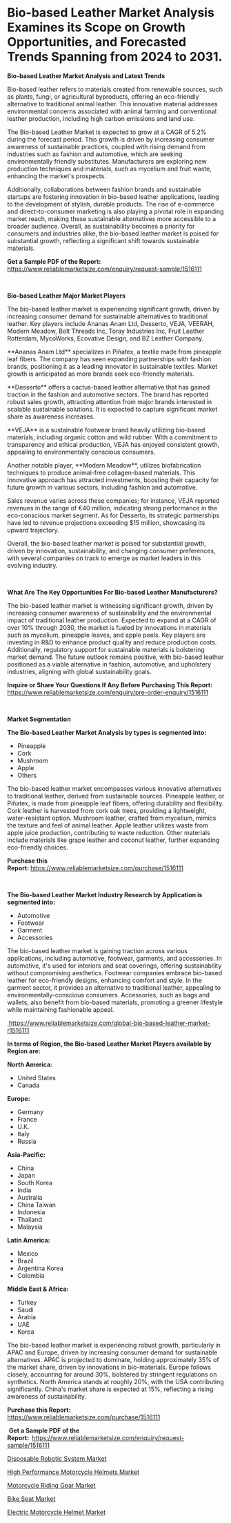 <p><h1>Bio-based Leather Market Analysis Examines its Scope on Growth Opportunities, and Forecasted Trends Spanning from 2024 to 2031.</h1></p><p><strong>Bio-based Leather Market Analysis and Latest Trends</strong></p>
<p><p>Bio-based leather refers to materials created from renewable sources, such as plants, fungi, or agricultural byproducts, offering an eco-friendly alternative to traditional animal leather. This innovative material addresses environmental concerns associated with animal farming and conventional leather production, including high carbon emissions and land use.</p><p>The Bio-based Leather Market is expected to grow at a CAGR of 5.2% during the forecast period. This growth is driven by increasing consumer awareness of sustainable practices, coupled with rising demand from industries such as fashion and automotive, which are seeking environmentally friendly substitutes. Manufacturers are exploring new production techniques and materials, such as mycelium and fruit waste, enhancing the market's prospects.</p><p>Additionally, collaborations between fashion brands and sustainable startups are fostering innovation in bio-based leather applications, leading to the development of stylish, durable products. The rise of e-commerce and direct-to-consumer marketing is also playing a pivotal role in expanding market reach, making these sustainable alternatives more accessible to a broader audience. Overall, as sustainability becomes a priority for consumers and industries alike, the bio-based leather market is poised for substantial growth, reflecting a significant shift towards sustainable materials.</p></p>
<p><strong>Get a Sample PDF of the Report:&nbsp;</strong> <a href="https://www.reliablemarketsize.com/enquiry/request-sample/1516111?utm_campaign=1778&utm_medium=2&utm_source=Github&utm_content=ia&utm_term=27102024&utm_id=bio-based-leather">https://www.reliablemarketsize.com/enquiry/request-sample/1516111</a></p>
<p>&nbsp;</p>
<p><strong>Bio-based Leather Major Market Players</strong></p>
<p><p>The bio-based leather market is experiencing significant growth, driven by increasing consumer demand for sustainable alternatives to traditional leather. Key players include Ananas Anam Ltd, Desserto, VEJA, VEERAH, Modern Meadow, Bolt Threads Inc, Toray Industries Inc, Fruit Leather Rotterdam, MycoWorks, Ecovative Design, and BZ Leather Company.</p><p>**Ananas Anam Ltd** specializes in Piñatex, a textile made from pineapple leaf fibers. The company has seen expanding partnerships with fashion brands, positioning it as a leading innovator in sustainable textiles. Market growth is anticipated as more brands seek eco-friendly materials.</p><p>**Desserto** offers a cactus-based leather alternative that has gained traction in the fashion and automotive sectors. The brand has reported robust sales growth, attracting attention from major brands interested in scalable sustainable solutions. It is expected to capture significant market share as awareness increases.</p><p>**VEJA** is a sustainable footwear brand heavily utilizing bio-based materials, including organic cotton and wild rubber. With a commitment to transparency and ethical production, VEJA has enjoyed consistent growth, appealing to environmentally conscious consumers.</p><p>Another notable player, **Modern Meadow**, utilizes biofabrication techniques to produce animal-free collagen-based materials. This innovative approach has attracted investments, boosting their capacity for future growth in various sectors, including fashion and automotive.</p><p>Sales revenue varies across these companies; for instance, VEJA reported revenues in the range of €40 million, indicating strong performance in the eco-conscious market segment. As for Desserto, its strategic partnerships have led to revenue projections exceeding $15 million, showcasing its upward trajectory.</p><p>Overall, the bio-based leather market is poised for substantial growth, driven by innovation, sustainability, and changing consumer preferences, with several companies on track to emerge as market leaders in this evolving industry.</p></p>
<p>&nbsp;</p>
<p><strong>What Are The Key Opportunities For Bio-based Leather Manufacturers?</strong></p>
<p><p>The bio-based leather market is witnessing significant growth, driven by increasing consumer awareness of sustainability and the environmental impact of traditional leather production. Expected to expand at a CAGR of over 10% through 2030, the market is fueled by innovations in materials such as mycelium, pineapple leaves, and apple peels. Key players are investing in R&D to enhance product quality and reduce production costs. Additionally, regulatory support for sustainable materials is bolstering market demand. The future outlook remains positive, with bio-based leather positioned as a viable alternative in fashion, automotive, and upholstery industries, aligning with global sustainability goals.</p></p>
<p><strong>Inquire or Share Your Questions If Any Before Purchasing This Report:</strong> <a href="https://www.reliablemarketsize.com/enquiry/pre-order-enquiry/1516111?utm_campaign=1778&utm_medium=2&utm_source=Github&utm_content=ia&utm_term=27102024&utm_id=bio-based-leather">https://www.reliablemarketsize.com/enquiry/pre-order-enquiry/1516111</a></p>
<p>&nbsp;</p>
<p><strong>Market Segmentation</strong></p>
<p><strong>The Bio-based Leather Market Analysis by types is segmented into:</strong></p>
<p><ul><li>Pineapple</li><li>Cork</li><li>Mushroom</li><li>Apple</li><li>Others</li></ul></p>
<p><p>The bio-based leather market encompasses various innovative alternatives to traditional leather, derived from sustainable sources. Pineapple leather, or Piñatex, is made from pineapple leaf fibers, offering durability and flexibility. Cork leather is harvested from cork oak trees, providing a lightweight, water-resistant option. Mushroom leather, crafted from mycelium, mimics the texture and feel of animal leather. Apple leather utilizes waste from apple juice production, contributing to waste reduction. Other materials include materials like grape leather and coconut leather, further expanding eco-friendly choices.</p></p>
<p><strong>Purchase this Report:&nbsp;</strong><a href="https://www.reliablemarketsize.com/purchase/1516111?utm_campaign=1778&utm_medium=2&utm_source=Github&utm_content=ia&utm_term=27102024&utm_id=bio-based-leather">https://www.reliablemarketsize.com/purchase/1516111</a></p>
<p>&nbsp;</p>
<p><strong>The Bio-based Leather Market Industry Research by Application is segmented into:</strong></p>
<p><ul><li>Automotive</li><li>Footwear</li><li>Garment</li><li>Accessories</li></ul></p>
<p><p>The bio-based leather market is gaining traction across various applications, including automotive, footwear, garments, and accessories. In automotive, it's used for interiors and seat coverings, offering sustainability without compromising aesthetics. Footwear companies embrace bio-based leather for eco-friendly designs, enhancing comfort and style. In the garment sector, it provides an alternative to traditional leather, appealing to environmentally-conscious consumers. Accessories, such as bags and wallets, also benefit from bio-based materials, promoting a greener lifestyle while maintaining fashionable appeal.</p></p>
<p><a href="https://www.reliablemarketsize.com/global-bio-based-leather-market-r1516111?utm_campaign=1778&utm_medium=2&utm_source=Github&utm_content=ia&utm_term=27102024&utm_id=bio-based-leather">&nbsp;https://www.reliablemarketsize.com/global-bio-based-leather-market-r1516111</a></p>
<p><strong>In terms of Region, the Bio-based Leather Market Players available by Region are:</strong></p>
<p>
    <p> <strong> North America: </strong>
        <ul>
            <li>United States</li>
            <li>Canada</li>
        </ul>
        </p> 
    <p> <strong> Europe: </strong>
        <ul>
            <li>Germany</li>
            <li>France</li>
            <li>U.K.</li>
            <li>Italy</li>
            <li>Russia</li>
        </ul>
        </p> 
    <p> <strong> Asia-Pacific: </strong>
        <ul>
            <li>China</li>
            <li>Japan</li>
            <li>South Korea</li>
            <li>India</li>
            <li>Australia</li>
            <li>China Taiwan</li>
            <li>Indonesia</li>
            <li>Thailand</li>
            <li>Malaysia</li>
        </ul>
        </p> 
    <p> <strong> Latin America: </strong>
        <ul>
            <li>Mexico</li>
            <li>Brazil</li>
            <li>Argentina Korea</li>
            <li>Colombia</li>
        </ul>
        </p> 
    <p> <strong> Middle East & Africa: </strong>
        <ul>
            <li>Turkey</li>
            <li>Saudi</li>
            <li>Arabia</li>
            <li>UAE</li>
            <li>Korea</li>
        </ul>
    </p>
    </p>
<p><p>The bio-based leather market is experiencing robust growth, particularly in APAC and Europe, driven by increasing consumer demand for sustainable alternatives. APAC is projected to dominate, holding approximately 35% of the market share, driven by innovations in bio-materials. Europe follows closely, accounting for around 30%, bolstered by stringent regulations on synthetics. North America stands at roughly 20%, with the USA contributing significantly. China's market share is expected at 15%, reflecting a rising awareness of sustainability.</p></p>
<p><strong>Purchase this Report: </strong><a href="https://www.reliablemarketsize.com/purchase/1516111?utm_campaign=1778&utm_medium=2&utm_source=Github&utm_content=ia&utm_term=27102024&utm_id=bio-based-leather">https://www.reliablemarketsize.com/purchase/1516111</a></p>
<p>&nbsp;<strong>Get a Sample PDF of the Report:&nbsp;&nbsp;</strong><a href="https://www.reliablemarketsize.com/enquiry/request-sample/1516111?utm_campaign=1778&utm_medium=2&utm_source=Github&utm_content=ia&utm_term=27102024&utm_id=bio-based-leather">https://www.reliablemarketsize.com/enquiry/request-sample/1516111</a></p>
<p><strong></strong></p>
<p><p><a href="https://github.com/DRIVERKAPAUL/Market-Research-Report-List-1/blob/main/disposable-robotic-system-market.md?utm_campaign=1778&utm_medium=2&utm_source=Github&utm_content=ia&utm_term=27102024&utm_id=bio-based-leather">Disposable Robotic System Market</a></p><p><a href="https://www.linkedin.com/pulse/global-high-performance-motorcycle-helmets-market-analysis-trends-mzb1f?utm_campaign=1778&utm_medium=2&utm_source=Github&utm_content=ia&utm_term=27102024&utm_id=bio-based-leather">High Performance Motorcycle Helmets Market</a></p><p><a href="https://www.linkedin.com/pulse/sustainability-trends-motorcycle-riding-gear-industry-market-qofne?trk=public_post_embed_feed-article-content&utm_campaign=1778&utm_medium=2&utm_source=Github&utm_content=ia&utm_term=27102024&utm_id=bio-based-leather">Motorcycle Riding Gear Market</a></p><p><a href="https://www.linkedin.com/pulse/bike-seat-market-emerging-trends-future-prospects-period-fkhde?trk=public_post_embed_feed-article-content&utm_campaign=1778&utm_medium=2&utm_source=Github&utm_content=ia&utm_term=27102024&utm_id=bio-based-leather">Bike Seat Market</a></p><p><a href="https://www.linkedin.com/pulse/electric-motorcycle-helmet-momentum-charting-127-cagr-path-2024-2031-sip6e?utm_campaign=1778&utm_medium=2&utm_source=Github&utm_content=ia&utm_term=27102024&utm_id=bio-based-leather">Electric Motorcycle Helmet Market</a></p></p>